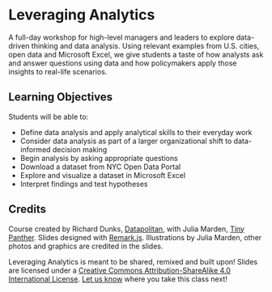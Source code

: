 # Leveraging Analytics

A full-day workshop for high-level managers and leaders to explore data-driven thinking and data analysis. Using relevant examples from U.S. cities, open data and Microsoft Excel, we give students a taste of how analysts ask and answer questions using data and how policymakers apply those insights to real-life scenarios.    

## Learning Objectives

Students will be able to:

+ Define data analysis and apply analytical skills to their everyday work
+ Consider data analysis as part of a larger organizational shift to data-informed decision making
+ Begin analysis by asking appropriate questions
+ Download a dataset from NYC Open Data Portal
+ Explore and visualize a dataset in Microsoft Excel
+ Interpret findings and test hypotheses

## Credits

Course created by Richard Dunks, [Datapolitan](http://www.datapolitan.com/), with Julia Marden, [Tiny Panther](https://www.tinypanther.com/). Slides designed with [Remark.js](https://remarkjs.com/). Illustrations by Julia Marden, other photos and graphics are credited in the slides. 

Leveraging Analytics is meant to be shared, remixed and built upon!  Slides are licensed under a [Creative Commons Attribution-ShareAlike 4.0 International License](http://creativecommons.org/licenses/by-sa/4.0/). [Let us know](mailto:richard@datapolitan.com) where you take this class next!
